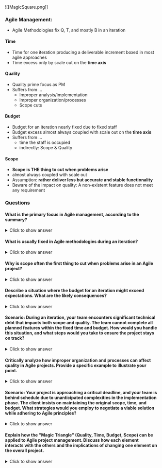 
![[MagicSquare.png]]

### Agile Management:

- Agile Methodologies fix Q, T, and mostly B in an iteration
#### Time
- Time for one iteration producing a deliverable increment boxed in most agile approaches
- Time excess only by scale out on the **time axis**
#### Quality
- Quality prime focus as PM
- Suffers from ...
	- Improper analysis/implementation
	- Improper organization/processes
	- Scope cuts
#### Budget
- Budget for an iteration nearly fixed due to fixed staff
- Budget excess almost always coupled with scale out on the **time axis**
- Suffers from ...
	- time the staff is occupied
	- indirectly: Scope & Quality
#### Scope
- **Scope is THE thing to cut when problems arise**
- almost always coupled with scale out
- Assumption: **rather deliver less but accurate and stable functionality**
- Beware of the impact on quality: A non-existent feature does not meet any requirement


### Questions

#### What is the primary focus in Agile management, according to the summary?

<details> <summary>Click to show answer</summary> <p>The primary focus in Agile management is on quality.</p> </details>

#### What is usually fixed in Agile methodologies during an iteration?

<details> <summary>Click to show answer</summary> <p>In Agile methodologies, Quality (Q), Time (T), and mostly Budget (B) are fixed in an iteration.</p> </details>

#### Why is scope often the first thing to cut when problems arise in an Agile project?

<details> <summary>Click to show answer</summary> <p>Scope is often the first thing to cut when problems arise because it is more flexible compared to time, quality, and budget. Cutting scope allows the project to deliver less but more accurate and stable functionality within the fixed time and budget constraints.</p> </details>

#### Describe a situation where the budget for an iteration might exceed expectations. What are the likely consequences?

<details> <summary>Click to show answer</summary> <p>A situation where the budget for an iteration might exceed expectations is when the staff is occupied longer than planned due to unforeseen issues. The likely consequences include having to extend the timeline (scale out on the time axis), which indirectly affects scope and quality. This could lead to higher overall project costs and potentially reduced quality if the scope needs to be adjusted.</p> </details>

#### **Scenario:** During an iteration, your team encounters significant technical debt that impacts both scope and quality. The team cannot complete all planned features within the fixed time and budget. How would you handle this situation, and what steps would you take to ensure the project stays on track?

<details> <summary>Click to show answer</summary> <p>- - I would handle this situation by first reassessing the current scope and identifying which features are critical for the iteration deliverable. I would prioritize fixing the technical debt to maintain quality, as it can cause more issues in the future. Next, I would communicate with stakeholders about the scope adjustments and get their agreement on the revised plan. To ensure the project stays on track, I would adjust the scope for the iteration, focusing on delivering the most valuable and stable functionality, and possibly plan for additional iterations to complete the remaining features.</p> </details>

#### Critically analyze how improper organization and processes can affect quality in Agile projects. Provide a specific example to illustrate your point.

<details> <summary>Click to show answer</summary> <p>Improper organization and processes can lead to miscommunication, lack of clear roles, and inefficient workflows, which negatively impact quality. For example, if there is no clear process for code reviews and testing in place, it can result in code being pushed to production with bugs and defects. This directly affects the quality of the deliverable. Additionally, if team members are unclear about their responsibilities or there is no proper documentation, it can lead to duplicated efforts or missed tasks, further degrading quality.</p> </details>

#### **Scenario:** Your project is approaching a critical deadline, and your team is behind schedule due to unanticipated complexities in the implementation phase. The client insists on maintaining the original scope, time, and budget. What strategies would you employ to negotiate a viable solution while adhering to Agile principles?

<details> <summary>Click to show answer</summary> <p>I would employ several strategies to negotiate a viable solution:
 Transparency: Clearly communicate the current project status, complexities encountered, and their impact on the schedule.
 Prioritization: Work with the client to prioritize the most critical features that must be delivered by the deadline.
 Incremental Delivery: Propose delivering the most valuable features in the current iteration and plan additional iterations for the remaining features.
 Scope Adjustment: Negotiate with the client to adjust the scope while maintaining quality and budget, emphasizing the Agile principle of delivering less but stable and accurate functionality.
 Resource Optimization: Look into optimizing existing resources and processes to improve efficiency without compromising quality.</p></details>

#### Explain how the "Magic Triangle" (Quality, Time, Budget, Scope) can be applied to Agile project management. Discuss how each element interacts with the others and the implications of changing one element on the overall project.

<details> <summary>Click to show answer</summary> <p>The "Magic Triangle" in Agile project management represents the relationship between Quality, Time, Budget, and Scope:
 **Quality:** Maintained by ensuring proper analysis, implementation, organization, and processes. Any compromise here affects overall project success.
 **Time:** Fixed for each iteration, with scope and budget adjustments impacting delivery timelines.
 **Budget:** Fixed based on the staff and resources for an iteration, influencing scope and indirectly impacting quality.
 **Scope:** The most flexible element, often adjusted when issues arise to maintain quality and stay within time and budget constraints. Changing one element impacts the others. For example, increasing scope requires more time or budget, and cutting scope can help meet time and budget constraints but may impact perceived value. Ensuring balance among these elements is crucial for successful Agile project management.</p> </details>
